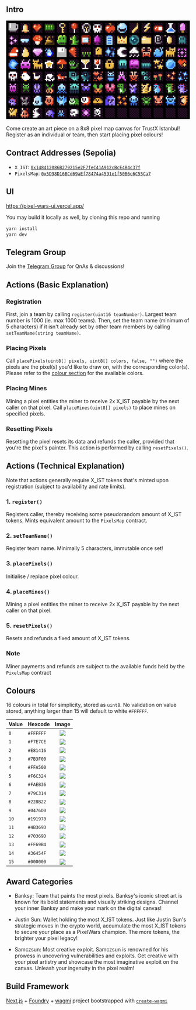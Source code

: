 ## Intro
![Pixel Art](./pic.jpg)

Come create an art piece on a 8x8 pixel map canvas for TrustX Istanbul! Register as an individual or team, then start placing pixel colours!

## Contract Addresses (Sepolia)
- `X_IST`: [`0x148412086B279215e2F7feC41A912cBcE4B4c37f`](https://sepolia.etherscan.io/address/0x148412086B279215e2F7feC41A912cBcE4B4c37f#code)
- `PixelsMap`: [`0x5D98D16BCd69aEf78474a4591e1f50B6c6C55Ca7`](https://sepolia.etherscan.io/address/0x5D98D16BCd69aEf78474a4591e1f50B6c6C55Ca7#code)

## UI
https://pixel-wars-ui.vercel.app/

You may build it locally as well, by cloning this repo and running
```
yarn install
yarn dev
```

## Telegram Group
Join the [Telegram Group](https://t.me/TrustXIstCodeClash) for QnAs & discussions!

## Actions (Basic Explanation)

### Registration
First, join a team by calling `register(uint16 teamNumber)`. Largest team number is 1000 (ie. max 1000 teams). Then, set the team name (minimum of 5 characters) if it isn't already set by other team members by calling `setTeamName(string teamName)`.

### Placing Pixels
Call `placePixels(uint8[] pixels, uint8[] colors, false, "")` where the pixels are the pixel(s) you'd like to draw on, with the corresponding color(s). Please refer to the [colour section](#Colours) for the available colors.

### Placing Mines
Mining a pixel entitles the miner to receive 2x X_IST payable by the next caller on that pixel. Call `placeMines(uint8[] pixels)` to place mines on specified pixels.

### Resetting Pixels
Resetting the pixel resets its data and refunds the caller, provided that you're the pixel's painter. This action is performed by calling `resetPixels()`.

## Actions (Technical Explanation)
Note that actions generally require X_IST tokens that's minted upon registration (subject to availability and rate limits).

### 1. `register()`
Registers caller, thereby receiving some pseudorandom amount of X_IST tokens. Mints equivalent amount to the `PixelsMap` contract.

### 2. `setTeamName()`
Register team name. Minimally 5 characters, immutable once set!

### 3. `placePixels()`
Initialise / replace pixel colour.

### 4. `placeMines()`
Mining a pixel entitles the miner to receive 2x X_IST payable by the next caller on that pixel.

### 5. `resetPixels()`
Resets and refunds a fixed amount of X_IST tokens.

### Note
Miner payments and refunds are subject to the available funds held by the `PixelsMap` contract

## Colours
16 colours in total for simplicity, stored as `uint8`. No validation on value stored, anything larger than 15 will default to white `#FFFFFF`.

| Value | Hexcode | Image |
|:------|:---------|:-:|
| `0` | `#FFFFFF` | <a href='#'><img valign='middle' src='https://readme-swatches.vercel.app/FFFFFF'/></a> |
| `1` | `#F7E7CE` | <a href='#'><img valign='middle' src='https://readme-swatches.vercel.app/F7E7CE'/></a> |
| `2` | `#E81416` | <a href='#'><img valign='middle' src='https://readme-swatches.vercel.app/E81416'/></a> |
| `3` | `#7B3F00` | <a href='#'><img valign='middle' src='https://readme-swatches.vercel.app/7B3F00'/></a> |
| `4` | `#FFA500` | <a href='#'><img valign='middle' src='https://readme-swatches.vercel.app/FFA500'/></a> |
| `5` | `#F6C324` | <a href='#'><img valign='middle' src='https://readme-swatches.vercel.app/F6C324'/></a> |
| `6` | `#FAEB36` | <a href='#'><img valign='middle' src='https://readme-swatches.vercel.app/FAEB36'/></a> |
| `7` | `#79C314` | <a href='#'><img valign='middle' src='https://readme-swatches.vercel.app/79C314'/></a> |
| `8` | `#228B22` | <a href='#'><img valign='middle' src='https://readme-swatches.vercel.app/228B22'/></a> |
| `9` | `#0476D0` | <a href='#'><img valign='middle' src='https://readme-swatches.vercel.app/0476D0'/></a> |
| `10` | `#191970` | <a href='#'><img valign='middle' src='https://readme-swatches.vercel.app/191970'/></a> |
| `11` | `#4B369D` | <a href='#'><img valign='middle' src='https://readme-swatches.vercel.app/4B369D'/></a> |
| `12` | `#70369D` | <a href='#'><img valign='middle' src='https://readme-swatches.vercel.app/70369D'/></a> |
| `13` | `#FF69B4` | <a href='#'><img valign='middle' src='https://readme-swatches.vercel.app/FF69B4'/></a> |
| `14` | `#36454F` | <a href='#'><img valign='middle' src='https://readme-swatches.vercel.app/36454F'/></a> |
| `15` | `#000000` | <a href='#'><img valign='middle' src='https://readme-swatches.vercel.app/000000'/></a> |

## Award Categories
- Banksy: Team that paints the most pixels. Banksy's iconic street art is known for its bold statements and visually striking designs. Channel your inner Banksy and make your mark on the digital canvas!
  
- Justin Sun: Wallet holding the most X_IST tokens. Just like Justin Sun's strategic moves in the crypto world, accumulate the most X_IST tokens to secure your place as a PixelWars champion. The more tokens, the brighter your pixel legacy!

- Samczsun: Most creative exploit. Samczsun is renowned for his prowess in uncovering vulnerabilities and exploits. Get creative with your pixel artistry and showcase the most imaginative exploit on the canvas. Unleash your ingenuity in the pixel realm!

## Build Framework
[Next.js](https://nextjs.org) + [Foundry](https://book.getfoundry.sh/) + [wagmi](https://wagmi.sh) project bootstrapped with [`create-wagmi`](https://github.com/wagmi-dev/wagmi/tree/main/packages/create-wagmi)


